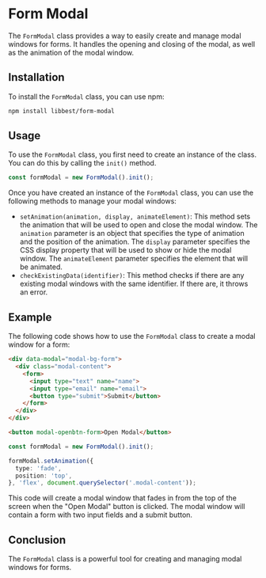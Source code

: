 # Form Modal

The `FormModal` class provides a way to easily create and manage modal windows for forms. It handles the opening and closing of the modal, as well as the animation of the modal window.

## Installation

To install the `FormModal` class, you can use npm:

```bash
npm install libbest/form-modal
```

## Usage

To use the `FormModal` class, you first need to create an instance of the class. You can do this by calling the `init()` method.

```typescript
const formModal = new FormModal().init();
```

Once you have created an instance of the `FormModal` class, you can use the following methods to manage your modal windows:

* `setAnimation(animation, display, animateElement)`: This method sets the animation that will be used to open and close the modal window. The `animation` parameter is an object that specifies the type of animation and the position of the animation. The `display` parameter specifies the CSS display property that will be used to show or hide the modal window. The `animateElement` parameter specifies the element that will be animated.
* `checkExistingData(identifier)`: This method checks if there are any existing modal windows with the same identifier. If there are, it throws an error.

## Example

The following code shows how to use the `FormModal` class to create a modal window for a form:

```html
<div data-modal="modal-bg-form">
  <div class="modal-content">
    <form>
      <input type="text" name="name">
      <input type="email" name="email">
      <button type="submit">Submit</button>
    </form>
  </div>
</div>

<button modal-openbtn-form>Open Modal</button>
```

```typescript
const formModal = new FormModal().init();

formModal.setAnimation({
  type: 'fade',
  position: 'top',
}, 'flex', document.querySelector('.modal-content'));
```

This code will create a modal window that fades in from the top of the screen when the "Open Modal" button is clicked. The modal window will contain a form with two input fields and a submit button.

## Conclusion

The `FormModal` class is a powerful tool for creating and managing modal windows for forms.
